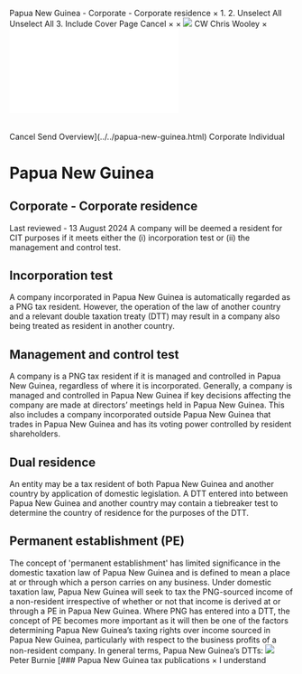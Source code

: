 Papua New Guinea - Corporate - Corporate residence
×
1.
2.
Unselect All
Unselect All
3.
Include Cover Page
Cancel
×
×
![](../../-/media/world-wide-tax-summaries/attachments/global---chris-wooley.ashx%3Frev=ac5e5f3223b34096b1afc2a6009c7320&revision=ac5e5f32-23b3-4096-b1af-c2a6009c7320&hash=859B7ADC84DC2CBEC9760E9E6EE7DE6D0A8BFCDF)
CW
Chris Wooley
×
![](corporate-residence.html)
######
Cancel
Send
Overview](../../papua-new-guinea.html)
Corporate
Individual
# Papua New Guinea
## Corporate - Corporate residence
Last reviewed - 13 August 2024
A company will be deemed a resident for CIT purposes if it meets either the (i) incorporation test or (ii) the management and control test.
## Incorporation test
A company incorporated in Papua New Guinea is automatically regarded as a PNG tax resident. However, the operation of the law of another country and a relevant double taxation treaty (DTT) may result in a company also being treated as resident in another country.
## Management and control test
A company is a PNG tax resident if it is managed and controlled in Papua New Guinea, regardless of where it is incorporated. Generally, a company is managed and controlled in Papua New Guinea if key decisions affecting the company are made at directors’ meetings held in Papua New Guinea. This also includes a company incorporated outside Papua New Guinea that trades in Papua New Guinea and has its voting power controlled by resident shareholders.
## Dual residence
An entity may be a tax resident of both Papua New Guinea and another country by application of domestic legislation. A DTT entered into between Papua New Guinea and another country may contain a tiebreaker test to determine the country of residence for the purposes of the DTT.
## Permanent establishment (PE)
The concept of 'permanent establishment' has limited significance in the domestic taxation law of Papua New Guinea and is defined to mean a place at or through which a person carries on any business. Under domestic taxation law, Papua New Guinea will seek to tax the PNG-sourced income of a non-resident irrespective of whether or not that income is derived at or through a PE in Papua New Guinea.
Where PNG has entered into a DTT, the concept of PE becomes more important as it will then be one of the factors determining Papua New Guinea’s taxing rights over income sourced in Papua New Guinea, particularly with respect to the business profits of a non-resident company. In general terms, Papua New Guinea’s DTTs:
![](../../-/media/world-wide-tax-summaries/attachments/papua-new-guinea---peter_burnie.ashx%3Frev=8fc829f1d2cb4dcc86267716e612323f&revision=8fc829f1-d2cb-4dcc-8626-7716e612323f&hash=93E0BBD487F3BF260D08DB0E0302DD5881E0C356)
Peter Burnie
[### Papua New Guinea tax publications
×
I understand